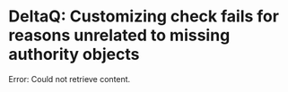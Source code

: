 # DeltaQ: Customizing check fails for reasons unrelated to missing authority objects

Error: Could not retrieve content.